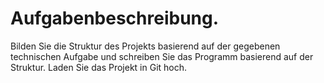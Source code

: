 # Aufgabenbeschreibung.

Bilden Sie die Struktur des Projekts basierend auf der gegebenen technischen Aufgabe und schreiben Sie das Programm basierend auf der Struktur.
Laden Sie das Projekt in Git hoch.
